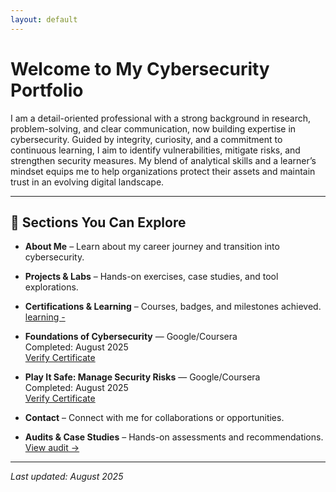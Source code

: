 ```yaml
---
layout: default
---
```


# Welcome to My Cybersecurity Portfolio

I am a detail-oriented professional with a strong background in research, problem-solving, and clear communication, now building expertise in cybersecurity. Guided by integrity, curiosity, and a commitment to continuous learning, I aim to identify vulnerabilities, mitigate risks, and strengthen security measures. My blend of analytical skills and a learner’s mindset equips me to help organizations protect their assets and maintain trust in an evolving digital landscape.

---

## 📂 Sections You Can Explore
- **About Me** – Learn about my career journey and transition into cybersecurity.  
- **Projects & Labs** – Hands-on exercises, case studies, and tool explorations.  
- **Certifications & Learning** – Courses, badges, and milestones achieved. [learning -](/learning.md)
- **Foundations of Cybersecurity** — Google/Coursera  
  Completed: August 2025  
  [Verify Certificate](https://coursera.org/verify/GN9M1KD4J1PM)

- **Play It Safe: Manage Security Risks** — Google/Coursera  
  Completed: August 2025  
  [Verify Certificate](https://coursera.org/verify/VVO0HGZMI6O4)

- **Contact** – Connect with me for collaborations or opportunities.
- **Audits & Case Studies** – Hands-on assessments and recommendations. [View audit →](/audit.md)

---

*Last updated: August 2025*
